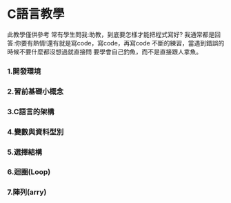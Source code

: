 <h1>C語言教學</h1>此教學僅供參考
常有學生問我:助教，到底要怎樣才能把程式寫好?
我通常都是回答:你要有熱情!還有就是寫code，寫code，再寫code
不斷的練習，當遇到錯誤的時候不要什麼都沒想過就直接問
要學會自己釣魚，而不是直接跟人拿魚。



<h3>1.開發環境　　
<h3>2.習前基礎小概念
<h3>3.C語言的架構
<h3>4.變數與資料型別
<h3>5.選擇結構
<h3>6.迴圈(Loop)
<h3>7.陣列(arry)</h3>
